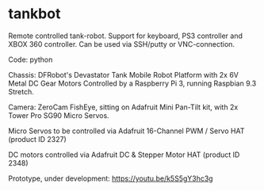 # tankbot
Remote controlled tank-robot. Support for keyboard, PS3 controller and XBOX 360 controller. Can be used via SSH/putty or VNC-connection.

Code: python

Chassis: DFRobot's Devastator Tank Mobile Robot Platform with 2x 6V Metal DC Gear Motors
Controlled by a Raspberry Pi 3, running Raspbian 9.3 Stretch.

Camera: ZeroCam FishEye, sitting on Adafruit Mini Pan-Tilt kit, with 2x Tower Pro SG90 Micro Servos.

Micro Servos to be controlled via Adafruit 16-Channel PWM / Servo HAT (product ID 2327)

DC motors controlled via Adafruit DC & Stepper Motor HAT (product ID 2348)

Prototype, under development: https://youtu.be/k5S5gY3hc3g

